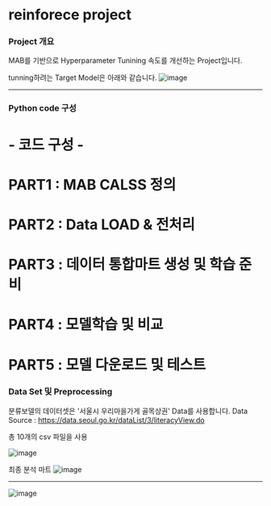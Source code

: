 # reinforece project

### Project 개요
MAB를 기반으로 Hyperparameter Tunining 속도를 개선하는 Project입니다.

tunning하려는 Target Model은 아래와 같습니다.
![image](https://user-images.githubusercontent.com/95091156/206910317-7e8f300a-d5f9-4112-86f8-ae3e0376bac8.png)

***

### Python code 구성
# - 코드 구성 -
# PART1 : MAB CALSS 정의
# PART2 : Data LOAD & 전처리 
# PART3 : 데이터 통합마트 생성 및 학습 준비
# PART4 : 모델학습 및 비교
# PART5 : 모델 다운로드 및 테스트

### Data Set 및 Preprocessing

분류보델의 데이터셋은 '서울시 우리마을가게 골목상권' Data를 사용합니다.
Data Source : https://data.seoul.go.kr/dataList/3/literacyView.do

총 10개의 csv 파일을 사용

![image](https://user-images.githubusercontent.com/95091156/206910447-27d76db2-6061-44d4-9a77-c027ba8b8b98.png)

최종 분석 마트 
![image](https://user-images.githubusercontent.com/95091156/206910594-254e8e57-a354-4a44-a20e-3d42b3961034.png)

***


![image](https://user-images.githubusercontent.com/95091156/206910689-5b20c31b-029a-4958-85a6-ab5f61ef862d.png)


